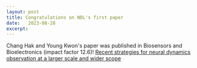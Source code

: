 ```yaml
---
layout: post
title: Congratulations on NDL's first paper
date:   2023-08-28
excerpt:
---
```

Chang Hak and Young Kwon's paper was published in Biosensors and Bioelectronics (impact factor 12.6)!
<a href="https://doi.org/10.1016/j.bios.2023.115638"> Recent strategies for neural dynamics observation at a larger scale and wider scope </a>
